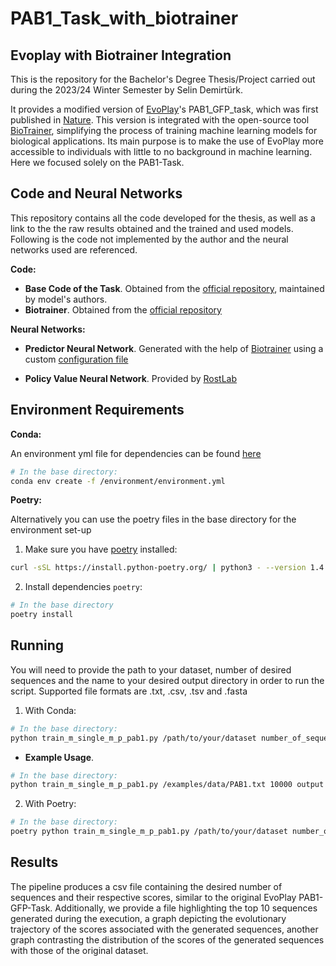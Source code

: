 # PAB1_Task_with_biotrainer

## Evoplay with Biotrainer Integration

This is the repository for the Bachelor's Degree Thesis/Project carried out during the 2023/24 Winter Semester by Selin Demirtürk.

It provides a modified version of [EvoPlay](https://github.com/melobio/EvoPlay)'s PAB1_GFP_task, which was first published in [Nature](https://www.nature.com/articles/s42256-023-00691-9). This version is integrated with the open-source tool [BioTrainer](https://github.com/sacdallago/biotrainer), simplifying the process of training machine learning models for biological applications. Its main purpose is to make the use of EvoPlay more accessible to individuals with little to no background in machine learning. Here we focused solely on the PAB1-Task.

## Code and Neural Networks

This repository contains all the code developed for the thesis, as well as a link to the the raw results obtained and the trained and used models. Following is the code not implemented by the author and the neural networks used are referenced.

**Code:**

* **Base Code of the Task**. Obtained from the [official repository](https://github.com/melobio/EvoPlay/tree/main/code/PAB1_GFP_task), maintained by model's authors.
* **Biotrainer**. Obtained from the [official repository](https://github.com/sacdallago/biotrainer)

**Neural Networks:**

* **Predictor Neural Network**. Generated with the help of [Biotrainer](https://github.com/sacdallago/biotrainer) using a custom [configuration file](https://github.com/selindemirtuerk/BachelorThesis-PAB1_Task_with_biotrainer/blob/main/oracle_training/config.yml)

* **Policy Value Neural Network**. Provided by [RostLab](https://www.cs.cit.tum.de/en/bio/home/)

## Environment Requirements

**Conda:**

An environment yml file for dependencies can be found [here](https://github.com/selindemirtuerk/BachelorThesis-PAB1_Task_with_biotrainer/blob/main/environment/environment.yml)

```bash
# In the base directory:
conda env create -f /environment/environment.yml
```

**Poetry:**

Alternatively you can use the poetry files in the base directory for the environment set-up

1. Make sure you have [poetry](https://python-poetry.org/) installed: 
```bash
curl -sSL https://install.python-poetry.org/ | python3 - --version 1.4.2
```

2. Install dependencies `poetry`:
```bash
# In the base directory
poetry install
```

## Running

You will need to provide the path to your dataset, number of desired sequences and the name to your desired output directory in order to run the script. Supported file formats are .txt, .csv, .tsv and .fasta

1. With Conda:

```bash
# In the base directory:
python train_m_single_m_p_pab1.py /path/to/your/dataset number_of_sequences_to_generate name_of_output_directory
```

* **Example Usage**.

```bash
# In the base directory:
python train_m_single_m_p_pab1.py /examples/data/PAB1.txt 10000 output
```

2. With Poetry:

```bash
# In the base directory:
poetry python train_m_single_m_p_pab1.py /path/to/your/dataset number_of_sequences_to_generate name_of_output_directory
```

## Results

The pipeline produces a csv file containing the desired number of sequences and their respective scores, similar to the original EvoPlay PAB1-GFP-Task. Additionally, we provide a file highlighting the top 10 sequences generated during the execution, a graph depicting the evolutionary trajectory of the scores associated with the generated sequences, another graph contrasting the distribution of the scores of the generated sequences with those of the original dataset.

 


